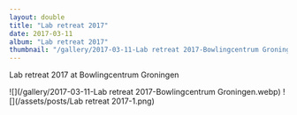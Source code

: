 ```yaml
---
layout: double
title: "Lab retreat 2017"
date: 2017-03-11
album: "Lab retreat 2017"
thumbnail: "/gallery/2017-03-11-Lab retreat 2017-Bowlingcentrum Groningen.webp"
---
```


 Lab retreat 2017 at Bowlingcentrum Groningen
 
![](/gallery/2017-03-11-Lab retreat 2017-Bowlingcentrum Groningen.webp)
![](/assets/posts/Lab retreat 2017-1.png)

